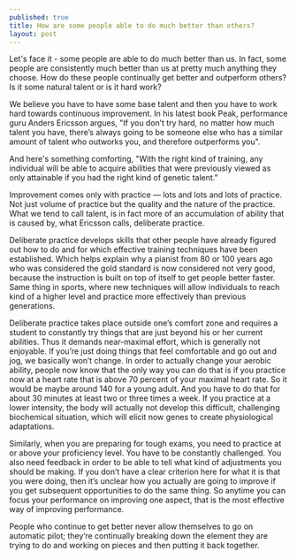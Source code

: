 ```yaml
---
published: true
title: How are some people able to do much better than others?
layout: post
---
```

Let's face it - some people are able to do much better than us. In fact, some people are consistently much better than us at pretty much anything they choose. How do these people continually get better and outperform others? Is it some natural talent or is it hard work?

We believe you have to have some base talent and then you have to work hard towards continuous improvement. In his latest book Peak, performance guru Anders Ericsson argues, "If you don’t try hard, no matter how much talent you have, there’s always going to be someone else who has a similar amount of talent who outworks you, and therefore outperforms you".

And here's something comforting, "With the right kind of training, any individual will be able to acquire abilities that were previously viewed as only attainable if you had the right kind of genetic talent."

Improvement comes only with practice — lots and lots and lots of practice. Not just volume of practice but the quality and the nature of the practice. What we tend to call talent, is in fact more of an accumulation of ability that is caused by, what Ericsson calls, deliberate practice.

Deliberate practice develops skills that other people have already figured out how to do and for which effective training techniques have been established. Which helps explain why a pianist from 80 or 100 years ago who was considered the gold standard is now considered not very good, because the instruction is built on top of itself to get people better faster. Same thing in sports, where new techniques will allow individuals to reach kind of a higher level and practice more effectively than previous generations.

Deliberate practice takes place outside one’s comfort zone and requires a student to constantly try things that are just beyond his or her current abilities. Thus it demands near-maximal effort, which is generally not enjoyable. If you’re just doing things that feel comfortable and go out and jog, we basically won’t change. In order to actually change your aerobic ability, people now know that the only way you can do that is if you practice now at a heart rate that is above 70 percent of your maximal heart rate. So it would be maybe around 140 for a young adult. And you have to do that for about 30 minutes at least two or three times a week. If you practice at a lower intensity, the body will actually not develop this difficult, challenging biochemical situation, which will elicit now genes to create physiological adaptations.

Similarly, when you are preparing for tough exams, you need to practice at or above your proficiency level. You have to be constantly challenged. You also need feedback in order to be able to tell what kind of adjustments you should be making. If you don’t have a clear criterion here for what it is that you were doing, then it’s unclear how you actually are going to improve if you get subsequent opportunities to do the same thing. So anytime you can focus your performance on improving one aspect, that is the most effective way of improving performance.

People who continue to get better never allow themselves to go on automatic pilot; they’re continually breaking down the element they are trying to do and working on pieces and then putting it back together.